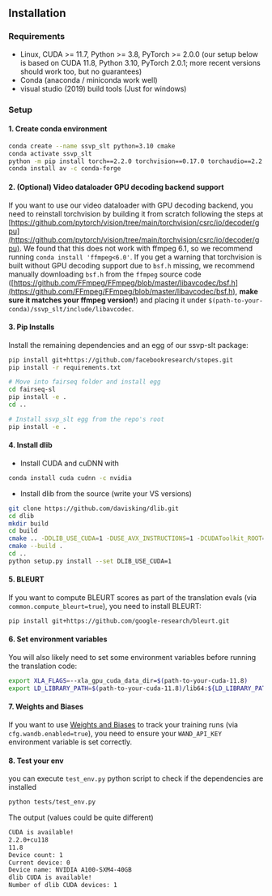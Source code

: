 ## Installation

### Requirements

- Linux, CUDA >= 11.7, Python >= 3.8, PyTorch >= 2.0.0 (our setup below is based on CUDA 11.8, Python 3.10, PyTorch 2.0.1; more recent versions should work too, but no guarantees)
- Conda (anaconda / miniconda work well)
- visual studio (2019) build tools (Just for windows)

### Setup

#### 1. Create conda environment

```bash
conda create --name ssvp_slt python=3.10 cmake
conda activate ssvp_slt
python -m pip install torch==2.2.0 torchvision==0.17.0 torchaudio==2.2.0 --index-url https://download.pytorch.org/whl/cu118
conda install av -c conda-forge
```

#### 2. (Optional) Video dataloader GPU decoding backend support

If you want to use our video dataloader with GPU decoding backend, you need to reinstall torchvision by building it from scratch following the steps at [https://github.com/pytorch/vision/tree/main/torchvision/csrc/io/decoder/gpu](https://github.com/pytorch/vision/tree/main/torchvision/csrc/io/decoder/gpu). We found that this does not work with ffmpeg 6.1, so we recommend running `conda install 'ffmpeg<6.0'`. If you get a warning that torchvision is built without GPU decoding support due to `bsf.h` missing, we recommend manually downloading `bsf.h` from the `ffmpeg` source code ([https://github.com/FFmpeg/FFmpeg/blob/master/libavcodec/bsf.h](https://github.com/FFmpeg/FFmpeg/blob/master/libavcodec/bsf.h), **make sure it matches your ffmpeg version!**) and placing it under `$(path-to-your-conda)/ssvp_slt/include/libavcodec`.

#### 3. Pip Installs

Install the remaining dependencies and an egg of our ssvp-slt package:

```bash
pip install git+https://github.com/facebookresearch/stopes.git
pip install -r requirements.txt

# Move into fairseq folder and install egg
cd fairseq-sl
pip install -e .
cd ..

# Install ssvp_slt egg from the repo's root
pip install -e .
```

#### 4. Install dlib

- Install CUDA and cuDNN with

```bash
conda install cuda cudnn -c nvidia
```

- Install dlib from the source (write your VS versions)

```bash
git clone https://github.com/davisking/dlib.git
cd dlib
mkdir build
cd build
cmake .. -DDLIB_USE_CUDA=1 -DUSE_AVX_INSTRUCTIONS=1 -DCUDAToolkit_ROOT=/path/to/your/conda/envs/dlib/bin/ -G "Visual Studio 17 2022" -A x64 --verbose
cmake --build .
cd ..
python setup.py install --set DLIB_USE_CUDA=1
```

#### 5. BLEURT

If you want to compute BLEURT scores as part of the translation evals (via `common.compute_bleurt=true`), you need to install BLEURT:

```bash
pip install git+https://github.com/google-research/bleurt.git
```

#### 6. Set environment variables

You will also likely need to set some environment variables before running the translation code:

```bash
export XLA_FLAGS=--xla_gpu_cuda_data_dir=$(path-to-your-cuda-11.8)
export LD_LIBRARY_PATH=$(path-to-your-cuda-11.8)/lib64:${LD_LIBRARY_PATH}
```

#### 7. Weights and Biases

If you want to use [Weights and Biases](https://wandb.ai) to track your training runs (via `cfg.wandb.enabled=true`), you need to ensure your `WAND_API_KEY` environment variable is set correctly.

#### 8. Test your env

you can execute `test_env.py` python script to check if the dependencies are installed

```bash
python tests/test_env.py
```

The output (values could be quite different)

```bash
CUDA is available!
2.2.0+cu118
11.8
Device count: 1
Current device: 0
Device name: NVIDIA A100-SXM4-40GB
dlib CUDA is available!
Number of dlib CUDA devices: 1
```
